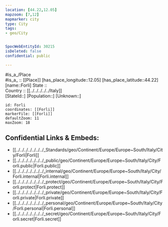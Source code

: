 ```yaml
---
location: [44.22,12.05] 
mapzoom: [7,12] 
mapmarker: city 
type: City
tags:
- geo/City


SpocWebEntityId: 30215
isDeleted: false
confidential: public

---
```

#is_a_/Place  
#is_a_ :: [[Place]] 
[has_place_longitude::12.05] 
[has_place_latitude::44.22] 
[name::Forli] 
State ::  
Country :: [[../../../../../Italy]]  
[StateId::] 
[Population::] 
[Unknown::] 


```leaflet
id: Forli
coordinates: [[Forli]] 
markerFile: [[Forli]] 
defaultZoom: 11 
maxZoom: 18
```


## Confidential Links & Embeds: 
- [[../../../../../../../_Standards/geo/Continent/Europe/Europe~South/Italy/City/Forli|Forli]] 
- [[../../../../../../../_public/geo/Continent/Europe/Europe~South/Italy/City/Forli.public|Forli.public]] 
- [[../../../../../../../_internal/geo/Continent/Europe/Europe~South/Italy/City/Forli.internal|Forli.internal]] 
- [[../../../../../../../_protect/geo/Continent/Europe/Europe~South/Italy/City/Forli.protect|Forli.protect]] 
- [[../../../../../../../_private/geo/Continent/Europe/Europe~South/Italy/City/Forli.private|Forli.private]] 
- [[../../../../../../../_personal/geo/Continent/Europe/Europe~South/Italy/City/Forli.personal|Forli.personal]] 
- [[../../../../../../../_secret/geo/Continent/Europe/Europe~South/Italy/City/Forli.secret|Forli.secret]] 
